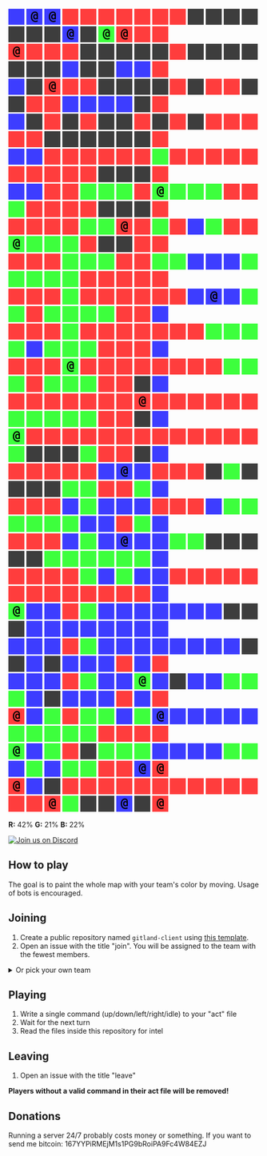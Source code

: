 ![](icons/ub) ![](icons/cb) ![](icons/cb) ![](icons/ur) ![](icons/ur) ![](icons/ur) ![](icons/ur) ![](icons/ur) ![](icons/ur) ![](icons/ur) ![](icons/ux) ![](icons/ux) ![](icons/ux) ![](icons/ux) ![](icons/ux) ![](icons/ux) ![](icons/ux) ![](icons/cb) ![](icons/ux) ![](icons/cg) ![](icons/cr) ![](icons/ur) ![](icons/ur)  
![](icons/cr) ![](icons/ur) ![](icons/ur) ![](icons/ur) ![](icons/ux) ![](icons/ux) ![](icons/ux) ![](icons/ux) ![](icons/ux) ![](icons/ur) ![](icons/ux) ![](icons/ux) ![](icons/ux) ![](icons/ux) ![](icons/ux) ![](icons/ux) ![](icons/ux) ![](icons/ub) ![](icons/ux) ![](icons/ux) ![](icons/ub) ![](icons/ub) ![](icons/ur)  
![](icons/ub) ![](icons/ux) ![](icons/cr) ![](icons/ur) ![](icons/ur) ![](icons/ux) ![](icons/ux) ![](icons/ux) ![](icons/ux) ![](icons/ur) ![](icons/ux) ![](icons/ur) ![](icons/ur) ![](icons/ux) ![](icons/ux) ![](icons/ur) ![](icons/ur) ![](icons/ub) ![](icons/ub) ![](icons/ub) ![](icons/ub) ![](icons/ux) ![](icons/ur)  
![](icons/ub) ![](icons/ux) ![](icons/ur) ![](icons/ux) ![](icons/ur) ![](icons/ux) ![](icons/ux) ![](icons/ur) ![](icons/ux) ![](icons/ur) ![](icons/ux) ![](icons/ur) ![](icons/ur) ![](icons/ur) ![](icons/ur) ![](icons/ur) ![](icons/ux) ![](icons/ux) ![](icons/ux) ![](icons/ux) ![](icons/ux) ![](icons/ux) ![](icons/ur)  
![](icons/ub) ![](icons/ub) ![](icons/ur) ![](icons/ur) ![](icons/ur) ![](icons/ur) ![](icons/ur) ![](icons/ur) ![](icons/ug) ![](icons/ur) ![](icons/ur) ![](icons/ur) ![](icons/ur) ![](icons/ur) ![](icons/ur) ![](icons/ur) ![](icons/ur) ![](icons/ur) ![](icons/ur) ![](icons/ux) ![](icons/ux) ![](icons/ux) ![](icons/ur)  
![](icons/ub) ![](icons/ub) ![](icons/ur) ![](icons/ur) ![](icons/ug) ![](icons/ug) ![](icons/ug) ![](icons/ur) ![](icons/cg) ![](icons/ug) ![](icons/ug) ![](icons/ug) ![](icons/ur) ![](icons/ur) ![](icons/ug) ![](icons/ur) ![](icons/ur) ![](icons/ur) ![](icons/ur) ![](icons/ux) ![](icons/ux) ![](icons/ux) ![](icons/ur)  
![](icons/ur) ![](icons/ur) ![](icons/ur) ![](icons/ur) ![](icons/ug) ![](icons/ug) ![](icons/cr) ![](icons/ur) ![](icons/ug) ![](icons/ur) ![](icons/ub) ![](icons/ug) ![](icons/ur) ![](icons/ur) ![](icons/cg) ![](icons/ug) ![](icons/ug) ![](icons/ug) ![](icons/ur) ![](icons/ux) ![](icons/ux) ![](icons/ur) ![](icons/ur)  
![](icons/ur) ![](icons/ur) ![](icons/ur) ![](icons/ug) ![](icons/ug) ![](icons/ug) ![](icons/ur) ![](icons/ur) ![](icons/ug) ![](icons/ug) ![](icons/ub) ![](icons/ub) ![](icons/ub) ![](icons/ug) ![](icons/ug) ![](icons/ug) ![](icons/ug) ![](icons/ug) ![](icons/ur) ![](icons/ur) ![](icons/ur) ![](icons/ur) ![](icons/ur)  
![](icons/ur) ![](icons/ur) ![](icons/ur) ![](icons/ug) ![](icons/ur) ![](icons/ur) ![](icons/ur) ![](icons/ur) ![](icons/ur) ![](icons/ur) ![](icons/ub) ![](icons/cb) ![](icons/ub) ![](icons/ug) ![](icons/ug) ![](icons/ur) ![](icons/ug) ![](icons/ug) ![](icons/ug) ![](icons/ug) ![](icons/ur) ![](icons/ur) ![](icons/ub)  
![](icons/ur) ![](icons/ur) ![](icons/ur) ![](icons/ug) ![](icons/ur) ![](icons/ur) ![](icons/ur) ![](icons/ur) ![](icons/ur) ![](icons/ur) ![](icons/ur) ![](icons/ug) ![](icons/ug) ![](icons/ug) ![](icons/ug) ![](icons/ub) ![](icons/ug) ![](icons/ug) ![](icons/ug) ![](icons/ur) ![](icons/ur) ![](icons/ur) ![](icons/ub)  
![](icons/ur) ![](icons/ur) ![](icons/ur) ![](icons/cg) ![](icons/ur) ![](icons/ur) ![](icons/ur) ![](icons/ur) ![](icons/ur) ![](icons/ur) ![](icons/ur) ![](icons/ur) ![](icons/ug) ![](icons/ug) ![](icons/ug) ![](icons/ur) ![](icons/ug) ![](icons/ug) ![](icons/ug) ![](icons/ur) ![](icons/ur) ![](icons/ux) ![](icons/ub)  
![](icons/ur) ![](icons/ur) ![](icons/ur) ![](icons/ur) ![](icons/ur) ![](icons/ur) ![](icons/ur) ![](icons/cr) ![](icons/ur) ![](icons/ur) ![](icons/ur) ![](icons/ur) ![](icons/ur) ![](icons/ur) ![](icons/ug) ![](icons/ug) ![](icons/ug) ![](icons/ug) ![](icons/ug) ![](icons/ur) ![](icons/ur) ![](icons/ux) ![](icons/ub)  
![](icons/cg) ![](icons/ur) ![](icons/ur) ![](icons/ur) ![](icons/ur) ![](icons/ur) ![](icons/ur) ![](icons/ur) ![](icons/ur) ![](icons/ur) ![](icons/ur) ![](icons/ur) ![](icons/ur) ![](icons/ur) ![](icons/ug) ![](icons/ux) ![](icons/ux) ![](icons/ux) ![](icons/ug) ![](icons/ur) ![](icons/ur) ![](icons/ux) ![](icons/ub)  
![](icons/ur) ![](icons/ur) ![](icons/ur) ![](icons/ur) ![](icons/ur) ![](icons/ub) ![](icons/cb) ![](icons/ub) ![](icons/ur) ![](icons/ur) ![](icons/ur) ![](icons/ux) ![](icons/ug) ![](icons/ux) ![](icons/ux) ![](icons/ux) ![](icons/ux) ![](icons/ug) ![](icons/ug) ![](icons/ur) ![](icons/ur) ![](icons/ug) ![](icons/ub)  
![](icons/ur) ![](icons/ur) ![](icons/ur) ![](icons/ub) ![](icons/ug) ![](icons/ub) ![](icons/ub) ![](icons/ub) ![](icons/ur) ![](icons/ur) ![](icons/ur) ![](icons/ub) ![](icons/ug) ![](icons/ug) ![](icons/ug) ![](icons/ug) ![](icons/ug) ![](icons/ug) ![](icons/ub) ![](icons/ub) ![](icons/ur) ![](icons/ug) ![](icons/ub)  
![](icons/ur) ![](icons/ur) ![](icons/ur) ![](icons/ub) ![](icons/ug) ![](icons/ub) ![](icons/cb) ![](icons/ub) ![](icons/ub) ![](icons/ug) ![](icons/ug) ![](icons/ux) ![](icons/ux) ![](icons/ux) ![](icons/ux) ![](icons/ux) ![](icons/ug) ![](icons/ug) ![](icons/ug) ![](icons/ug) ![](icons/ug) ![](icons/ug) ![](icons/ub)  
![](icons/ur) ![](icons/ur) ![](icons/ur) ![](icons/ur) ![](icons/ug) ![](icons/ub) ![](icons/ug) ![](icons/ub) ![](icons/ub) ![](icons/ur) ![](icons/ur) ![](icons/ur) ![](icons/ur) ![](icons/ur) ![](icons/ur) ![](icons/ur) ![](icons/ur) ![](icons/ur) ![](icons/ur) ![](icons/ur) ![](icons/ur) ![](icons/ur) ![](icons/ub)  
![](icons/cg) ![](icons/ub) ![](icons/ub) ![](icons/ur) ![](icons/ug) ![](icons/ub) ![](icons/ub) ![](icons/ub) ![](icons/ub) ![](icons/ub) ![](icons/ub) ![](icons/ub) ![](icons/ux) ![](icons/ux) ![](icons/ux) ![](icons/ub) ![](icons/ub) ![](icons/ub) ![](icons/ub) ![](icons/ub) ![](icons/ub) ![](icons/ub) ![](icons/ub)  
![](icons/ub) ![](icons/ub) ![](icons/ub) ![](icons/ur) ![](icons/ug) ![](icons/ub) ![](icons/ub) ![](icons/ub) ![](icons/ub) ![](icons/ub) ![](icons/ub) ![](icons/ub) ![](icons/ub) ![](icons/ux) ![](icons/ux) ![](icons/ub) ![](icons/ux) ![](icons/ub) ![](icons/ub) ![](icons/ub) ![](icons/ur) ![](icons/ub) ![](icons/ur)  
![](icons/ub) ![](icons/ub) ![](icons/ub) ![](icons/ur) ![](icons/ug) ![](icons/ub) ![](icons/ub) ![](icons/cg) ![](icons/ub) ![](icons/ux) ![](icons/ub) ![](icons/ub) ![](icons/ug) ![](icons/ug) ![](icons/ug) ![](icons/ub) ![](icons/ux) ![](icons/ub) ![](icons/ub) ![](icons/ub) ![](icons/ur) ![](icons/ub) ![](icons/ur)  
![](icons/cr) ![](icons/ub) ![](icons/ug) ![](icons/ur) ![](icons/ug) ![](icons/ug) ![](icons/ub) ![](icons/ug) ![](icons/cb) ![](icons/ub) ![](icons/ub) ![](icons/ub) ![](icons/ub) ![](icons/ub) ![](icons/ug) ![](icons/ug) ![](icons/ug) ![](icons/ug) ![](icons/ug) ![](icons/ur) ![](icons/ur) ![](icons/ur) ![](icons/ur)  
![](icons/cg) ![](icons/ub) ![](icons/ug) ![](icons/ur) ![](icons/ux) ![](icons/ug) ![](icons/ug) ![](icons/ug) ![](icons/ub) ![](icons/ub) ![](icons/ub) ![](icons/ub) ![](icons/ug) ![](icons/ug) ![](icons/ub) ![](icons/ug) ![](icons/ub) ![](icons/ug) ![](icons/ug) ![](icons/ur) ![](icons/ur) ![](icons/cb) ![](icons/cr)  
![](icons/cr) ![](icons/ub) ![](icons/ux) ![](icons/ur) ![](icons/ur) ![](icons/ur) ![](icons/ur) ![](icons/ur) ![](icons/ur) ![](icons/ur) ![](icons/ur) ![](icons/ur) ![](icons/ur) ![](icons/ur) ![](icons/ur) ![](icons/ur) ![](icons/cr) ![](icons/ug) ![](icons/ux) ![](icons/ux) ![](icons/cb) ![](icons/ux) ![](icons/cr)

**R:** 42% **G:** 21% **B:** 22%


<a href="https://discord.gg/vSk8CJj">
  <img src="https://i.imgur.com/YNyTNuw.png" alt="Join us on Discord" height="64"/>
</a>

## How to play

The goal is to paint the whole map with your team's color by moving. Usage of bots is encouraged.

## Joining
1. Create a public repository named `gitland-client` using [this template](https://github.com/Richienb/gitland-client-boilerplate/generate).
2. Open an issue with the title "join". You will be assigned to the team with the fewest members.
<details>
<summary>Or pick your own team</summary>
Open an issue with a team name as the title (cr/cg/cb)
</details>

## Playing
1. Write a single command (up/down/left/right/idle) to your "act" file
2. Wait for the next turn
3. Read the files inside this repository for intel

## Leaving
1. Open an issue with the title "leave"

**Players without a valid command in their act file will be removed!**

## Donations
Running a server 24/7 probably costs money or something. If you want to send me bitcoin: 167YYPiRMEjM1s1PG9bRoiPA9Fc4W84EZJ
